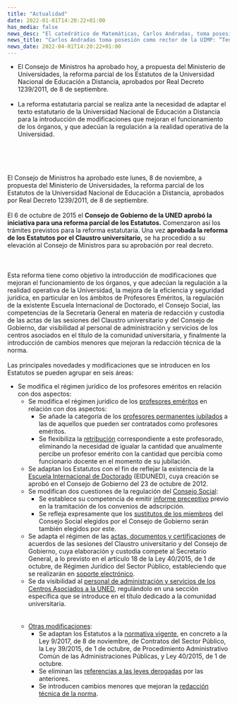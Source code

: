 ```yaml
---
title: "Actualidad"   
date: 2022-01-01T14:20:22+01:00
has_media: false
news_desc: "El catedrático de Matemáticas, Carlos Andradas, toma posesión como rector de la UIMP en un acto presidido por Manuel Castells, ministro de Universidades La UIMP quiere ser “la voz de los académicos, los científicos, artistas y pensadores. En definitiva, de la sociedad, para construir desde la libertad”, ha manifestado el nuevo rector."
news_title: "Carlos Andradas toma posesión como rector de la UIMP: “Tengo el encargo de reinventar la UIMP sin perder sus señas de identidad”"
news_date: 2022-04-01T14:20:22+01:00
---
```

<ul>
<li>El Consejo de Ministros ha aprobado hoy, a propuesta del Ministerio de Universidades, la reforma parcial de los Estatutos de la Universidad Nacional de Educación a Distancia, aprobados por Real Decreto 1239/2011, de 8 de septiembre.
<br><br>
<li>La reforma estatutaria parcial se realiza ante la necesidad de adaptar el texto estatutario de la Universidad Nacional de Educación a Distancia para la introducción de modificaciones que mejoran el funcionamiento de los órganos, y que adecúan la regulación a la realidad operativa de la Universidad.
</ul>
<br><br>
<br><br>
El Consejo de Ministros ha aprobado este lunes, 8 de noviembre, a propuesta del Ministerio de Universidades, la reforma parcial de los Estatutos de la Universidad Nacional de Educación a Distancia, aprobados por Real Decreto 1239/2011, de 8 de septiembre.
<br><br>
El 6 de octubre de 2015 el <b>Consejo de Gobierno de la UNED aprobó la iniciativa para una reforma parcial de los Estatutos.</b> Comenzaron así los trámites previstos para la reforma estatutaria.  Una vez <b>aprobada la reforma de los Estatutos por el Claustro universitario,</b> se ha procedido a su elevación al Consejo de Ministros para su aprobación por real decreto.
<br><br>
<br><br>
Esta reforma tiene como objetivo la introducción de modificaciones que mejoran el funcionamiento de los órganos, y que adecúan la regulación a la realidad operativa de la Universidad, la mejora de la eficiencia y seguridad jurídica, en particular en los ámbitos de Profesores Eméritos, la regulación de la existente Escuela Internacional de Doctorado, el Consejo Social, las competencias de la Secretaría General en materia de redacción y custodia de las actas de las sesiones del Claustro universitario y del Consejo de Gobierno, dar visibilidad al personal de administración y servicios de los centros asociados en el título de la comunidad universitaria, y finalmente la introducción de cambios menores que mejoran la redacción técnica de la norma.
<br><br>
Las principales novedades y modificaciones que se introducen en los Estatutos se pueden agrupar en seis áreas:
<ul>
<li>Se modifica el régimen jurídico de los profesores eméritos en relación con dos aspectos:
<ul>
<li>Se modifica el régimen jurídico de los <u>profesores eméritos</u> en relación con dos aspectos:
<ul>
<li>Se añade la categoría de los <u>profesores permanentes jubilados</u> a las de aquellos que pueden ser contratados como profesores eméritos.</li>
<li>Se flexibiliza la <u>retribución</u> correspondiente a este profesorado, eliminando la necesidad de igualar la cantidad que anualmente percibe un profesor emérito con la cantidad que percibía como funcionario docente en el momento de su jubilación.</li>
</ul>
</li>
<li>Se adaptan los Estatutos con el fin de reflejar la existencia de la <u>Escuela Internacional de Doctorado</u> (EIDUNED), cuya creación se aprobó en el Consejo de Gobierno del 23 de octubre de 2012.</li>
<li>Se modifican dos cuestiones de la regulación del <u>Consejo Social</u>:
<ul>
<li>Se establece su competencia de emitir <u>informe preceptivo</u> previo en la tramitación de los convenios de adscripción.</li>
<li>Se refleja expresamente que los <u>sustitutos de los miembros</u> del Consejo Social elegidos por el Consejo de Gobierno serán también elegidos por este.</li>
</ul>
</li>
<li>Se adapta el régimen de las <u>actas, documentos y certificaciones</u> de acuerdos de las sesiones del Claustro universitario y del Consejo de Gobierno, cuya elaboración y custodia compete al Secretario General, a lo previsto en el artículo 18 de la Ley 40/2015, de 1 de octubre, de Régimen Jurídico del Sector Público, estableciendo que se realizarán en <u>soporte electrónico</u>.</li>
<li>Se da visibilidad al <u>personal de administración y servicios de los Centros Asociados a la UNED</u>, regulándolo en una sección específica que se introduce en el título dedicado a la comunidad universitaria.</li>
</ul>
<br><br>
<ul>
<li><u>Otras modificaciones</u>:
<ul>
<li>Se adaptan los Estatutos a la <u>normativa vigente</u>, en concreto a la Ley 9/2017, de 8 de noviembre, de Contratos del Sector Público, la Ley 39/2015, de 1 de octubre, de Procedimiento Administrativo Común de las Administraciones Públicas, y Ley 40/2015, de 1 de octubre.</li>
<li>Se eliminan las <u>referencias a las leyes derogadas</u> por las anteriores.</li>
<li>Se introducen cambios menores que mejoran la <u>redacción técnica de la norma</u>.</li>
</ul>
</li>
</ul>